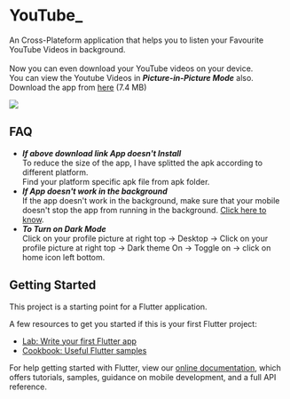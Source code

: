 # YouTube_
An Cross-Plateform application that helps you to listen your Favourite YouTube Videos in background.<br/></br>
Now you can even download your YouTube videos on your device.</br>
You can view the Youtube Videos in ***Picture-in-Picture Mode*** also.</br>
Download the app from [here](https://github.com/deependra227/youtube/raw/master/apk/YouTube_v3.apk) (7.4 MB)

![](https://github.com/deependra227/youtube/raw/master/apk/screenshot.gif)</br>
## FAQ
- ***If above download link App doesn't Install***</br>
To reduce the size of the app, I have splitted the apk according to different platform.</br>
Find your platform specific apk file from apk folder.</br>
 - ***If App doesn't work in the background***</br>
If the app doesn't work in the background, make sure that your mobile doesn't stop the app from running in the background. [Click here to know](https://dontkillmyapp.com).</br>
- ***To Turn on Dark Mode***</br>
Click on your profile picture at right top -> Desktop ->  Click on your profile picture at right top -> Dark theme On -> Toggle on -> click on home icon left bottom.
## Getting Started

This project is a starting point for a Flutter application.

A few resources to get you started if this is your first Flutter project:

- [Lab: Write your first Flutter app](https://flutter.dev/docs/get-started/codelab)
- [Cookbook: Useful Flutter samples](https://flutter.dev/docs/cookbook)

For help getting started with Flutter, view our
[online documentation](https://flutter.dev/docs), which offers tutorials,
samples, guidance on mobile development, and a full API reference.
